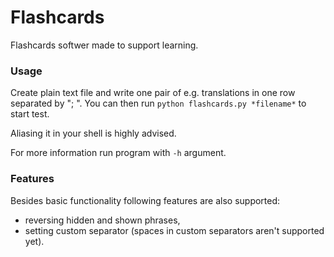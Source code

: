 # Flashcards
Flashcards softwer made to support learning.
### Usage
Create plain text file and write one pair of e.g. translations in one row separated by "; ".
You can then run `python flashcards.py *filename*` to start test.

Aliasing it in your shell is highly advised.

For more information run program with `-h` argument.
### Features
Besides basic functionality following features are also supported:
* reversing hidden and shown phrases,
* setting custom separator (spaces in custom separators aren't supported yet).
